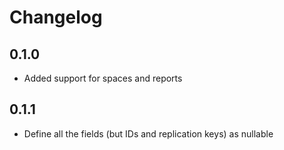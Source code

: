 # Changelog

## 0.1.0
  * Added support for spaces and reports

## 0.1.1
  * Define all the fields (but IDs and replication keys) as nullable
